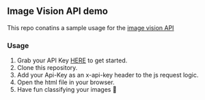 ## Image Vision API demo

This repo conatins a sample usage for the [image vision API](https://github.com/darksuei/imagevision)


### Usage
1. Grab your API Key [HERE](https://imagevision-api.onrender.com/api/auth) to get started.
2. Clone this repository.
3. Add your Api-Key as an x-api-key header to the js request logic.
4. Open the html file in your browser.
5. Have fun classifying your images 👏
